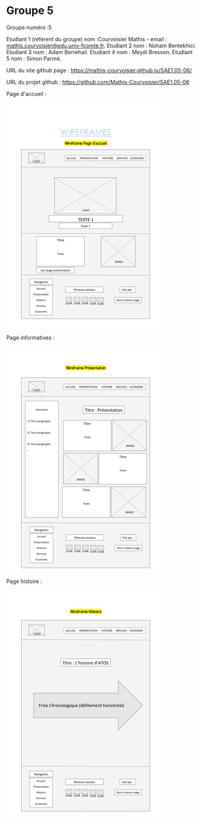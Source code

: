 # Groupe 5

﻿Groupe numéro :5
 
Etudiant 1 (référent du groupe) nom :Courvoisier Mathis - email : mathis.courvoisier@edu.univ-fcomte.fr.
Etudiant 2 nom : Noham Bentekhici.
Etudiant 3 nom : Adam Berrehail.
Etudiant 4 nom : Meydi Bresson.
Etudiant 5 nom : Simon Parmé.

URL du site github page : https://mathis-courvoisier.github.io/SAE1.05-06/

URL du projet github : https://github.com/Mathis-Courvoisier/SAE1.05-06


Page d'accueil : 

![alt text](https://github.com/Mathis-Courvoisier/SAE1.05-06/blob/main/SAE1.05.06/images/wf1.png)

Page informatives : 

![alt text](https://github.com/Mathis-Courvoisier/SAE1.05-06/blob/main/SAE1.05.06/images/wf2.png)

Page histoire :

![alt text]( https://github.com/Mathis-Courvoisier/SAE1.05-06/blob/main/SAE1.05.06/images/wf3.png)
